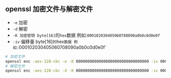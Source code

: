 
## openssl 加密文件与解密文件
- `-e` 加密
- `-d` 解密
- `-K 加密密钥 byte[16]`的`hex`数据 例如:`000102030405060708090a0b0c0d0e0f`
- `-iv` 偏移量 byte[16]`的`hex`数据 例如:`000102030405060708090a0b0c0d0e0f`

```bash
# 加密文件
openssl enc -aes-128-cbc -e -K 00000000000000000000000000000000 -iv 00000000000000000000000000000000 -in infile -out outfile
# 解密文件
openssl enc -aes-128-cbc -d -K 00000000000000000000000000000000 -iv 00000000000000000000000000000000 -in infile -out outfile
```
